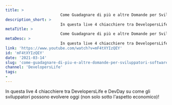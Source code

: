 ```yaml
---
title: > 
                        Come Guadagnare di più e altre Domande per Sviluppatori Software w/ @DevDay
description_short: > 
                        In questa live 4 chiacchiere tra DevelopersLife e DevDay su come gli sviluppatori possono evolvere oggi (non solo sotto l'aspetto ...
metaTitle: > 
                        Come Guadagnare di più e altre Domande per Sviluppatori Software w/ @DevDay
metaDesc: > 
                        In questa live 4 chiacchiere tra DevelopersLife e DevDay su come gli sviluppatori possono evolvere oggi (non solo sotto l'aspetto ...
link: 'https://www.youtube.com/watch?v=mF4tXYIzQEY'
id: 'mF4tXYIzQEY'
date: '2021-03-14'
slug: 'come-guadagnare-di-piu-e-altre-domande-per-sviluppatori-software-w-devday'
channel: 'DevelopersLife'
tags: 
- 
---
```

In questa live 4 chiacchiere tra DevelopersLife e DevDay su come gli sviluppatori possono evolvere oggi (non solo sotto l'aspetto economico)!
